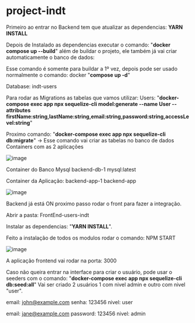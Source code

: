# project-indt

Primeiro ao entrar no Backend tem que atualizar as dependencias: **YARN INSTALL**

Depois de Instalado as dependencias executar o comando: "**docker compose up --build**" além de buildar o projeto, ele também já vai criar automaticamente o banco de dados: 

Esse comando é somente para buildar a 1º vez, depois pode ser usado normalmente o comando: docker "**compose up -d**"

Database: indt-users

Para rodar as Migrations as tabelas que vamos utilizar: Users: "**docker-compose exec app npx sequelize-cli model:generate --name User --attributes firstName:string,lastName:string,email:string,password:string,accessLevel:string**"

Proximo comando: "**docker-compose exec app npx sequelize-cli db:migrate**" -> Esse comando vai criar as tabelas no banco de dados
Containers com as 2 aplicações 

![image](https://github.com/arlansonic/project-indt/assets/33867391/01415ee3-6235-4fe7-bd67-f2a0418bfc20)

Container do Banco Mysql
backend-db-1
mysql:latest

Container da Aplicação: 
backend-app-1
backend-app

![image](https://github.com/arlansonic/project-indt/assets/33867391/75234945-f6ce-4b0c-ad88-fbdbc2fe6ec0)

Backend já está ON proximo passo rodar o front para fazer a integração. 

Abrir a pasta: FrontEnd-users-indt

Instalar as dependencias: "**YARN INSTALL**". 

Feito a instalação de todos os modulos rodar o comando: NPM START

![image](https://github.com/arlansonic/project-indt/assets/33867391/dbffbeed-2f0f-402b-8e6c-f5b3f5d9e0fb)

A aplicação frontend vai rodar na porta: 3000

Caso não queira entrar na interface para criar o usuário, pode usar o seeders com o comando: 
"**docker-compose exec app npx sequelize-cli db:seed:all**" 
Vai ser criado 2 usuários 1 com nivel admin e outro com nivel "user".

email: john@example.com
senha: 123456
nivel: user

email: jane@example.com
password: 123456
nivel: admin




